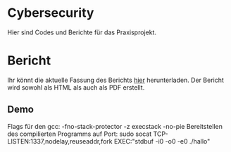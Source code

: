 # Cybersecurity 
Hier sind Codes und Berichte für das Praxisprojekt.

# Bericht 
Ihr könnt die aktuelle Fassung des Berichts [hier](https://nightly.link/JohnMeyerhoff/CyberSecurity/workflows/SE/master/BufferOverflow.zip?h=0bf3f9dee2a48daabe0682f68db2557200bb8d83) herunterladen. Der Bericht wird sowohl als HTML als auch als PDF erstellt.

## Demo
Flags für den gcc: -fno-stack-protector -z execstack -no-pie
Bereitstellen des compilierten Programms auf Port: sudo socat TCP-LISTEN:1337,nodelay,reuseaddr,fork EXEC:"stdbuf -i0 -o0 -e0 ./hallo"
